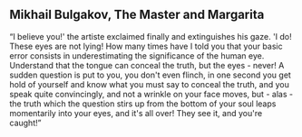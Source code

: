 ## Mikhail Bulgakov, The Master and Margarita

“I believe you!' the artiste exclaimed finally and extinguishes his gaze. 'I do! These eyes are not lying! How many times have I told you that your basic error consists in underestimating the significance of the human eye. Understand that the tongue can conceal the truth, but the eyes - never! A sudden question is put to you, you don't even flinch, in one second you get hold of yourself and know what you must say to conceal the truth, and you speak quite convincingly, and not a wrinkle on your face moves, but - alas - the truth which the question stirs up from the bottom of your soul leaps momentarily into your eyes, and it's all over! They see it, and you're caught!”
